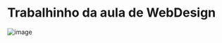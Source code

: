 # Trabalhinho da aula de WebDesign
![image](https://github.com/user-attachments/assets/3c4298fd-8f91-49b6-8ab3-18960ca2c859)

